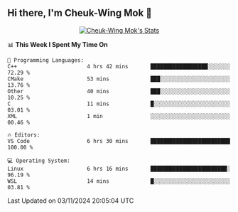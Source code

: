 ## Hi there, I'm Cheuk-Wing Mok 👋

<!--
**mozro0327/mozro0327** is a ✨ _special_ ✨ repository because its `README.md` (this file) appears on your GitHub profile.

Here are some ideas to get you started:

- 🔭 I’m currently working on ...
- 🌱 I’m currently learning ...
- 👯 I’m looking to collaborate on ...
- 🤔 I’m looking for help with ...
- 💬 Ask me about ...
- 📫 How to reach me: ...
- 😄 Pronouns: ...
- ⚡ Fun fact: ...
-->

<p align="center">
  <a href="https://github.com/mozro0327" class="rich-diff-level-one">
    <img src="https://github-readme-stats.vercel.app/api?username=mozro0327&title_color=333&text_color=777" alt="Cheuk-Wing Mok's Stats" >
    <!-- &hide=issues
    <img src="https://github-readme-stats.vercel.app/api?username=mozro0327&hide=issues&title_color=333&text_color=777" alt="Cheuk-Wing Mok's Stats" >
    -->
  </a>
</p>

<!--START_SECTION:waka-->
📊 **This Week I Spent My Time On** 

```text
💬 Programming Languages: 
C++                      4 hrs 42 mins       ██████████████████░░░░░░░   72.29 % 
CMake                    53 mins             ███░░░░░░░░░░░░░░░░░░░░░░   13.76 % 
Other                    40 mins             ███░░░░░░░░░░░░░░░░░░░░░░   10.25 % 
C                        11 mins             █░░░░░░░░░░░░░░░░░░░░░░░░   03.01 % 
XML                      1 min               ░░░░░░░░░░░░░░░░░░░░░░░░░   00.46 % 

🔥 Editors: 
VS Code                  6 hrs 30 mins       █████████████████████████   100.00 % 

💻 Operating System: 
Linux                    6 hrs 16 mins       ████████████████████████░   96.19 % 
WSL                      14 mins             █░░░░░░░░░░░░░░░░░░░░░░░░   03.81 % 
```


 Last Updated on 03/11/2024 20:05:04 UTC
<!--END_SECTION:waka-->
